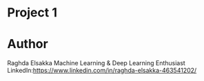 # Project 1


# Author
Raghda Elsakka
Machine Learning & Deep Learning Enthusiast
LinkedIn:https://www.linkedin.com/in/raghda-elsakka-463541202/
 




